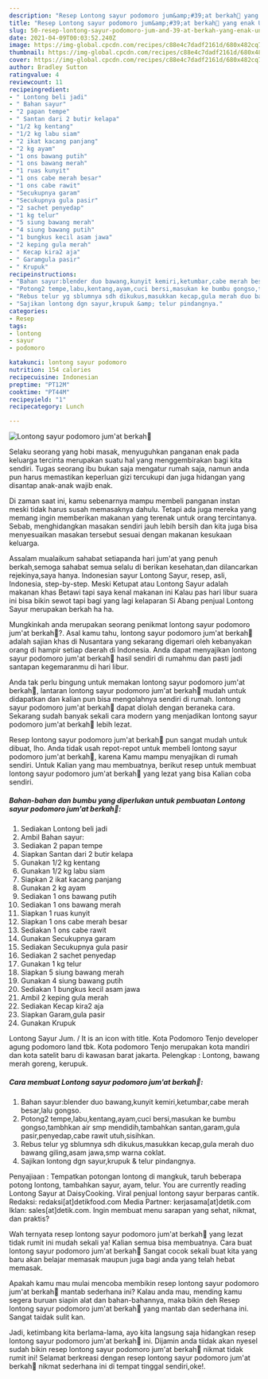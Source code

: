 ```yaml
---
description: "Resep Lontong sayur podomoro jum&amp;#39;at berkah🍲 yang enak Untuk Jualan"
title: "Resep Lontong sayur podomoro jum&amp;#39;at berkah🍲 yang enak Untuk Jualan"
slug: 50-resep-lontong-sayur-podomoro-jum-and-39-at-berkah-yang-enak-untuk-jualan
date: 2021-04-09T00:03:52.240Z
image: https://img-global.cpcdn.com/recipes/c88e4c7dadf2161d/680x482cq70/lontong-sayur-podomoro-jumat-berkah🍲-foto-resep-utama.jpg
thumbnail: https://img-global.cpcdn.com/recipes/c88e4c7dadf2161d/680x482cq70/lontong-sayur-podomoro-jumat-berkah🍲-foto-resep-utama.jpg
cover: https://img-global.cpcdn.com/recipes/c88e4c7dadf2161d/680x482cq70/lontong-sayur-podomoro-jumat-berkah🍲-foto-resep-utama.jpg
author: Bradley Sutton
ratingvalue: 4
reviewcount: 11
recipeingredient:
- " Lontong beli jadi"
- " Bahan sayur"
- "2 papan tempe"
- " Santan dari 2 butir kelapa"
- "1/2 kg kentang"
- "1/2 kg labu siam"
- "2 ikat kacang panjang"
- "2 kg ayam"
- "1 ons bawang putih"
- "1 ons bawang merah"
- "1 ruas kunyit"
- "1 ons cabe merah besar"
- "1 ons cabe rawit"
- "Secukupnya garam"
- "Secukupnya gula pasir"
- "2 sachet penyedap"
- "1 kg telur"
- "5 siung bawang merah"
- "4 siung bawang putih"
- "1 bungkus kecil asam jawa"
- "2 keping gula merah"
- " Kecap kira2 aja"
- " Garamgula pasir"
- " Krupuk"
recipeinstructions:
- "Bahan sayur:blender duo bawang,kunyit kemiri,ketumbar,cabe merah besar,lalu gongso."
- "Potong2 tempe,labu,kentang,ayam,cuci bersi,masukan ke bumbu gongso,tambhkan air smp mendidih,tambahkan santan,garam,gula pasir,penyedap,cabe rawit utuh,sisihkan."
- "Rebus telur yg sblumnya sdh dikukus,masukkan kecap,gula merah duo bawang giling,asam jawa,smp warna coklat."
- "Sajikan lontong dgn sayur,krupuk &amp; telur pindangnya."
categories:
- Resep
tags:
- lontong
- sayur
- podomoro

katakunci: lontong sayur podomoro 
nutrition: 154 calories
recipecuisine: Indonesian
preptime: "PT12M"
cooktime: "PT44M"
recipeyield: "1"
recipecategory: Lunch

---
```



![Lontong sayur podomoro jum&#39;at berkah🍲](https://img-global.cpcdn.com/recipes/c88e4c7dadf2161d/680x482cq70/lontong-sayur-podomoro-jumat-berkah🍲-foto-resep-utama.jpg)

Selaku seorang yang hobi masak, menyuguhkan panganan enak pada keluarga tercinta merupakan suatu hal yang menggembirakan bagi kita sendiri. Tugas seorang ibu bukan saja mengatur rumah saja, namun anda pun harus memastikan keperluan gizi tercukupi dan juga hidangan yang disantap anak-anak wajib enak.

Di zaman  saat ini, kamu sebenarnya mampu membeli panganan instan meski tidak harus susah memasaknya dahulu. Tetapi ada juga mereka yang memang ingin memberikan makanan yang terenak untuk orang tercintanya. Sebab, menghidangkan masakan sendiri jauh lebih bersih dan kita juga bisa menyesuaikan masakan tersebut sesuai dengan makanan kesukaan keluarga. 

Assalam mualaikum sahabat setiapanda hari jum&#39;at yang penuh berkah,semoga sahabat semua selalu di berikan kesehatan,dan dilancarkan rejekinya,saya hanya. Indonesian sayur Lontong Sayur, resep, asli, Indonesia, step-by-step. Meski Ketupat atau Lontong Sayur adalah makanan khas Betawi tapi saya kenal makanan ini Kalau pas hari libur suara ini bisa bikin sewot tapi bagi yang lagi kelaparan Si Abang penjual Lontong Sayur merupakan berkah ha ha.

Mungkinkah anda merupakan seorang penikmat lontong sayur podomoro jum&#39;at berkah🍲?. Asal kamu tahu, lontong sayur podomoro jum&#39;at berkah🍲 adalah sajian khas di Nusantara yang sekarang digemari oleh kebanyakan orang di hampir setiap daerah di Indonesia. Anda dapat menyajikan lontong sayur podomoro jum&#39;at berkah🍲 hasil sendiri di rumahmu dan pasti jadi santapan kegemaranmu di hari libur.

Anda tak perlu bingung untuk memakan lontong sayur podomoro jum&#39;at berkah🍲, lantaran lontong sayur podomoro jum&#39;at berkah🍲 mudah untuk didapatkan dan kalian pun bisa mengolahnya sendiri di rumah. lontong sayur podomoro jum&#39;at berkah🍲 dapat diolah dengan beraneka cara. Sekarang sudah banyak sekali cara modern yang menjadikan lontong sayur podomoro jum&#39;at berkah🍲 lebih lezat.

Resep lontong sayur podomoro jum&#39;at berkah🍲 pun sangat mudah untuk dibuat, lho. Anda tidak usah repot-repot untuk membeli lontong sayur podomoro jum&#39;at berkah🍲, karena Kamu mampu menyajikan di rumah sendiri. Untuk Kalian yang mau membuatnya, berikut resep untuk membuat lontong sayur podomoro jum&#39;at berkah🍲 yang lezat yang bisa Kalian coba sendiri.

<!--inarticleads1-->

##### Bahan-bahan dan bumbu yang diperlukan untuk pembuatan Lontong sayur podomoro jum&#39;at berkah🍲:

1. Sediakan  Lontong beli jadi
1. Ambil  Bahan sayur:
1. Sediakan 2 papan tempe
1. Siapkan  Santan dari 2 butir kelapa
1. Gunakan 1/2 kg kentang
1. Gunakan 1/2 kg labu siam
1. Siapkan 2 ikat kacang panjang
1. Gunakan 2 kg ayam
1. Sediakan 1 ons bawang putih
1. Sediakan 1 ons bawang merah
1. Siapkan 1 ruas kunyit
1. Siapkan 1 ons cabe merah besar
1. Sediakan 1 ons cabe rawit
1. Gunakan Secukupnya garam
1. Sediakan Secukupnya gula pasir
1. Sediakan 2 sachet penyedap
1. Gunakan 1 kg telur
1. Siapkan 5 siung bawang merah
1. Gunakan 4 siung bawang putih
1. Sediakan 1 bungkus kecil asam jawa
1. Ambil 2 keping gula merah
1. Sediakan  Kecap kira2 aja
1. Siapkan  Garam,gula pasir
1. Gunakan  Krupuk


Lontong Sayur Jum. / It is an icon with title. Kota Podomoro Tenjo developer agung podomoro land tbk. Kota podomoro Tenjo merupakan kota mandiri dan kota satelit baru di kawasan barat jakarta. Pelengkap : Lontong, bawang merah goreng, kerupuk. 

<!--inarticleads2-->

##### Cara membuat Lontong sayur podomoro jum&#39;at berkah🍲:

1. Bahan sayur:blender duo bawang,kunyit kemiri,ketumbar,cabe merah besar,lalu gongso.
1. Potong2 tempe,labu,kentang,ayam,cuci bersi,masukan ke bumbu gongso,tambhkan air smp mendidih,tambahkan santan,garam,gula pasir,penyedap,cabe rawit utuh,sisihkan.
1. Rebus telur yg sblumnya sdh dikukus,masukkan kecap,gula merah duo bawang giling,asam jawa,smp warna coklat.
1. Sajikan lontong dgn sayur,krupuk &amp; telur pindangnya.


Penyajiaan : Tempatkan potongan lontong di mangkuk, taruh beberapa potong lontong, tambahkan sayur, ayam, telur. You are currently reading Lontong Sayur at DaisyCooking. Viral penjual lontong sayur berparas cantik. Redaksi: redaksi[at]detikfood.com Media Partner: kerjasama[at]detik.com Iklan: sales[at]detik.com. Ingin membuat menu sarapan yang sehat, nikmat, dan praktis? 

Wah ternyata resep lontong sayur podomoro jum&#39;at berkah🍲 yang lezat tidak rumit ini mudah sekali ya! Kalian semua bisa membuatnya. Cara buat lontong sayur podomoro jum&#39;at berkah🍲 Sangat cocok sekali buat kita yang baru akan belajar memasak maupun juga bagi anda yang telah hebat memasak.

Apakah kamu mau mulai mencoba membikin resep lontong sayur podomoro jum&#39;at berkah🍲 mantab sederhana ini? Kalau anda mau, mending kamu segera buruan siapin alat dan bahan-bahannya, maka bikin deh Resep lontong sayur podomoro jum&#39;at berkah🍲 yang mantab dan sederhana ini. Sangat taidak sulit kan. 

Jadi, ketimbang kita berlama-lama, ayo kita langsung saja hidangkan resep lontong sayur podomoro jum&#39;at berkah🍲 ini. Dijamin anda tiidak akan nyesel sudah bikin resep lontong sayur podomoro jum&#39;at berkah🍲 nikmat tidak rumit ini! Selamat berkreasi dengan resep lontong sayur podomoro jum&#39;at berkah🍲 nikmat sederhana ini di tempat tinggal sendiri,oke!.

